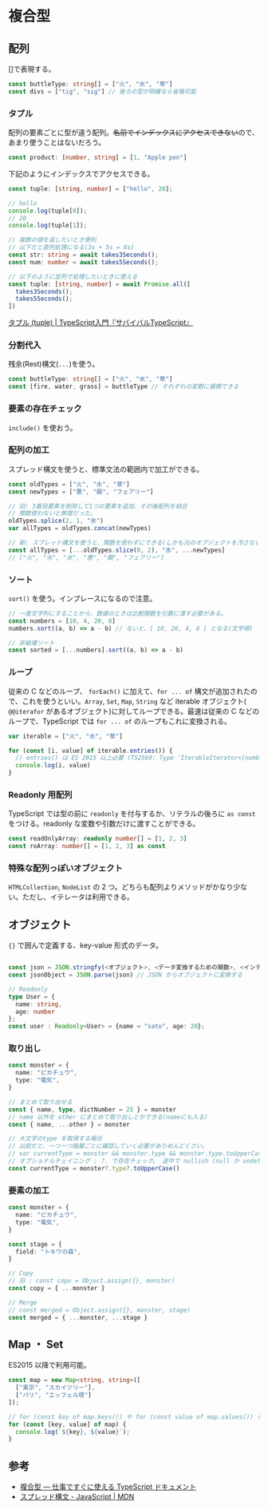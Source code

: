 # 複合型

## 配列

[]で表現する。

```typescript
const buttleType: string[] = ["火", "水", "草"]
const divs = ["tig", "sig"] // 後ろの型が明確なら省略可能
```

### タプル

配列の要素ごとに型が違う配列。~~名前でインデックスにアクセスできない~~ので、あまり使うことはないだろう。

```typescript
const product: [number, string] = [1, "Apple pen"]
```

下記のようにインデックスでアクセスできる。

```typescript
const tuple: [string, number] = ["hello", 20];

// hello
console.log(tuple[0]);
// 20
console.log(tuple[1]);

// 複数の値を返したいとき便利
// 以下だと直列処理になる(3s + 5s = 8s)
const str: string = await takes3Seconds();
const num: number = await takes5Seconds();

// 以下のように並列で処理したいときに使える
const tuple: [string, number] = await Promise.all([
  takes3Seconds();
  takes5Seconds();
])
```

[タプル (tuple) | TypeScript入門『サバイバルTypeScript』](https://typescriptbook.jp/reference/values-types-variables/tuple)

### 分割代入

残余(Rest)構文(`...`)を使う。

```typescript
const buttleType: string[] = ["火", "水", "草"]
const [fire, water, grass] = buttleType // それぞれの変数に展開できる
```

### 要素の存在チェック

`include()` を使おう。

### 配列の加工

スプレッド構文を使うと、標準文法の範囲内で加工ができる。

```typescript
const oldTypes = ["火", "水", "草"]
const newTypes = ["悪", "鋼", "フェアリー"]

// 旧: 3番目要素を削除して1つの要素を追加、その後配列を結合
// 関数使わないと無理だった。
oldTypes.splice(2, 1, "氷")
var allTypes = oldTypes.concat(newTypes)

// 新: スプレッド構文を使うと、関数を使わずにできる(しかも元のオブジェクトを汚さない)
const allTypes = [...oldTypes.slice(0, 2), "氷", ...newTypes]
// ["火", "水", "氷", "悪", "鋼", "フェアリー"]
```

### ソート

`sort()` を使う。インプレースになるので注意。

```typescript
// 一度文字列にすることから、数値のときは比較関数を引数に渡す必要がある。
const numbers = [10, 4, 20, 8]
numbers.sort((a, b) => a - b) // ないと、[ 10, 20, 4, 8 ] となる(文字順)

// 非破壊ソート
const sorted = [...numbers].sort((a, b) => a - b)
```

### ループ

従来の C などのループ、 `forEach()` に加えて、`for ... of` 構文が追加されたので、これを使うといい。`Array`, `Set`, `Map`, `String` など iterable オブジェクト( `@@iterafor` があるオブジェクト)に対してループできる。最速は従来の C などのループで、TypeScript では `for ... of` のループもこれに変換される。

```typescript
var iterable = ["火", "水", "草"]

for (const [i, value] of iterable.entries()) {
  // entries() は ES 2015 以上必要 (TS2569: Type 'IterableIterator<[number, string]>' is not an array type or a string type. Use compiler option '--downlevelIteration' to allow iterating of iterators.)
  console.log(i, value)
}
```

### Readonly 用配列

TypeScript では型の前に `readonly` を付与するか、リテラルの後ろに `as const` をつける。readonly な変数や引数だけに渡すことができる。

```typescript
const readOnlyArray: readonly number[] = [1, 2, 3]
const roArray: number[] = [1, 2, 3] as const
```

### 特殊な配列っぽいオブジェクト

`HTMLCollection`, `NodeList` の 2 つ。どちらも配列よりメソッドがかなり少ない。ただし、イテレータは利用できる。

## オブジェクト

`{}` で囲んで定義する、key-value 形式のデータ。

```typescript

const json = JSON.stringfy(<オブジェクト>, <データ変換するための関数>, <インデント幅>) // JSON 化するためのメソッド
const jsonObject = JSON.parse(json) // JSON からオブジェクトに変換する

// Readonly
type User = {
  name: string,
  age: number
};
const user : Readonly<User> = {name = "sato", age: 20};
```

### 取り出し

```typescript
const monster = {
  name: "ピカチュウ",
  type: "電気",
}

// まとめて取り出せる
const { name, type, dictNumber = 25 } = monster
// name 以外を other にまとめて取り出しとかできる(nameにも入る)
const { name, ...other } = monster

// 大文字のtype を取得する場合
// 以前だと、一つ一つ階層ごとに確認していく必要がありめんどくさい。
// var currentType = monster && monster.type && monster.type.toUpperCase()
// オプショナルチェイニング : ?. で存在チェック。 途中で nullish (null か undefined の値) があると、式全体の評価結果が undefined になる。
const currentType = monster?.type?.toUpperCase()
```

### 要素の加工

```typescript
const monster = {
  name: "ピカチュウ",
  type: "電気",
}

const stage = {
  field: "トキワの森",
}

// Copy
// 旧 : const copu = Object.assign({}, monster)
const copy = { ...monster }

// Merge
// const merged = Object.assign({}, monster, stage)
const merged = { ...monster, ...stage }
```

## Map ・ Set

ES2015 以降で利用可能。

```typescript
const map = new Map<string, string>([
  ["東京", "スカイツリー"],
  ["パリ", "エッフェル塔"]
]);

// for (const key of map.keys()) や for (const value of map.values()) も使える
for (const [key, value] of map) {
  console.log(`${key}, ${value}`);
}
```

## 参考

- [複合型 — 仕事ですぐに使える TypeScript ドキュメント](https://future-architect.github.io/typescript-guide/complex.html)
- [スプレッド構文 - JavaScript | MDN](https://developer.mozilla.org/ja/docs/Web/JavaScript/Reference/Operators/Spread_syntax)
